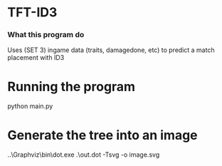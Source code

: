 # TFT-ID3
### What this program do
Uses (SET 3) ingame data (traits, damagedone, etc) to predict a match placement with ID3
# Running the program
python main.py
# Generate the tree into an image
..\Graphviz\bin\dot.exe .\out.dot -Tsvg  -o image.svg